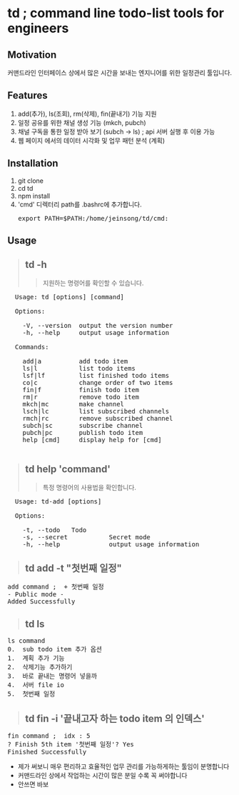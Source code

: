 td ; command line todo-list tools for engineers
==================================================
## Motivation
커맨드라인 인터페이스 상에서 많은 시간을 보내는 엔지니어를 위한 일정관리 툴입니다.

## Features
1. add(추가), ls(조회), rm(삭제), fin(끝내기) 기능 지원 
2. 일정 공유를 위한 채널 생성 기능 (mkch, pubch)
3. 채널 구독을 통한 일정 받아 보기 (subch -> ls) ; api 서버 실행 후 이용 가능
4. 웹 페이지 에서의 데이터 시각화 및 업무 패턴 분석 (계획)

## Installation
1. git clone 
2. cd td
3. npm install
2. 'cmd' 디렉터리 path를 .bashrc에 추가합니다.
	<pre>export PATH=$PATH:/home/jeinsong/td/cmd:</pre>

## Usage
> ## td -h 
>> 지원하는 명령어를 확인할 수 있습니다.
<pre>
  Usage: td [options] [command]

  Options:

    -V, --version  output the version number
    -h, --help     output usage information

  Commands:

    add|a          add todo item
    ls|l           list todo items
    lsf|lf         list finished todo items
    co|c           change order of two items
    fin|f          finish todo item
    rm|r           remove todo item
    mkch|mc        make channel
    lsch|lc        list subscribed channels
    rmch|rc        remove subscribed channel
    subch|sc       subscribe channel
    pubch|pc       publish todo item
    help [cmd]     display help for [cmd]

</pre>

> ## td help 'command'
>> 특정 명령어의 사용법을 확인합니다.
<pre>
  Usage: td-add [options]

  Options:

    -t, --todo <required>  Todo
    -s, --secret           Secret mode
    -h, --help             output usage information
</pre>

> ## td add -t "첫번째 일정"
<pre>
add command ;  + 첫번째 일정
- Public mode -
Added Successfully
</pre>

> ## td ls 
<pre>
ls command
0.  sub todo item 추가 옵션
1.  계획 추가 기능
2.  삭제기능 추가하기
3.  바로 끝내는 명령어 넣을까
4.  서버 file io
5.  첫번째 일정
</pre>

> ## td fin -i '끝내고자 하는 todo item 의 인덱스'
<pre>
fin command ;  idx : 5
? Finish 5th item '첫번째 일정'? Yes
Finished Successfully
</pre>

- 제가 써보니 매우 편리하고 효율적인 업무 관리를 가능하게하는 툴임이 분명합니다
- 커맨드라인 상에서 작업하는 시간이 많은 분일 수록 꼭 써야합니다
- 안쓰면 바보
